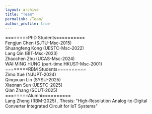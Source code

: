 ```yaml
---
layout: archive
title: "Team"
permalink: /Team/
author_profile: true
---
```


========PhD Students==========  
Fengjun Chen (SJTU-Msc-2015)  
Shuangfeng Kong (UESTC-Msc-2022)  
Lang Qin (BIT-Msc-2023)  
Zhaochen Zhu (UCAS-Msc-2024)  
WAI MING HUNG (part-time HKUST-Msc-2001)  
========RBM Students==========  
Zimo Xue (NJUPT-2024)  
Qingxuan Lin (SYSU-2025)  
Xiaonan Sun (UESTC-2025)  
Qian Zhang (SCUT-2025)  
========Alumni==========  
Lang Zheng (RBM-2025) , Thesis: "High-Resolution Analog-to-Digital Converter Integrated Circuit for IoT Systems"

